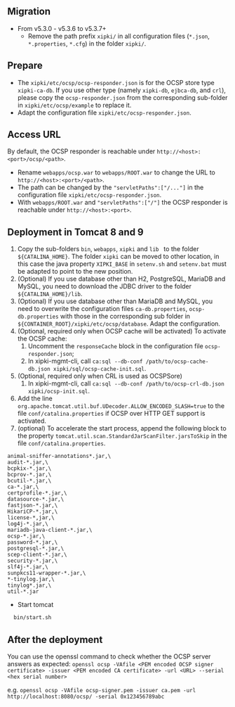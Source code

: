 Migration
----
- From v5.3.0 - v5.3.6 to v5.3.7+
  - Remove the path prefix `xipki/` in all configuration files (`*.json`, `*.properties`, `*.cfg`)
    in the folder `xipki/`.

Prepare
-----
- The `xipki/etc/ocsp/ocsp-responder.json` is for the OCSP store type `xipki-ca-db`. If you use
  other type (namely `xipki-db`, `ejbca-db`, and `crl`), please copy the `ocsp-responder.json` from
  the corresponding sub-folder in `xipki/etc/ocsp/example` to replace it.
- Adapt the configuration file `xipki/etc/ocsp-responder.json`.

Access URL
-----
By default, the OCSP responder is reachable under `http://<host>:<port>/ocsp/<path>`.
 - Rename `webapps/ocsp.war` to `webapps/ROOT.war` to change the URL to
   `http://<host>:<port>/<path>`.
 - The path can be changed by the `"servletPaths":["/..."]` in the configuration
   file `xipki/etc/ocsp-responder.json`.
 - With `webapps/ROOT.war` and `"servletPaths":["/"]` the OCSP responder is reachable
   under `http://<host>:<port>`.

Deployment in Tomcat 8 and 9
----
1. Copy the sub-folders `bin`, `webapps`, `xipki` and `lib ` to the folder `${CATALINA_HOME}`.
  The folder `xipki` can be moved to other location, in this case the java property `XIPKI_BASE` in
  `setenv.sh` and `setenv.bat` must be adapted to point to the new position.
2. (Optional) If you use database other than H2, PostgreSQL, MariaDB and MySQL, you need to download
   the JDBC driver to the folder `${CATALINA_HOME}/lib`.
3. (Optional) If you use database other than MariaDB and MySQL, you need to overwrite the
   configuration files `ca-db.properties`, `ocsp-db.properties` with those in the corresponding sub
   folder in `${CONTAINER_ROOT}/xipki/etc/ocsp/database`. Adapt the configuration.
4. (Optional, required only when OCSP cache will be activated) 
   To activate the OCSP cache:
   1) Uncomment the `responseCache` block in the configuration file `ocsp-responder.json`;
   2) In xipki-mgmt-cli, call
      `ca:sql --db-conf /path/to/ocsp-cache-db.json xipki/sql/ocsp-cache-init.sql`.
5. (Optional, required only when CRL is used as OCSPSore) 
   1) In xipki-mgmt-cli, call 
      `ca:sql --db-conf /path/to/ocsp-crl-db.json xipki/ocsp-init.sql`.
6. Add the line `org.apache.tomcat.util.buf.UDecoder.ALLOW_ENCODED_SLASH=true`
   to the file `conf/catalina.properties` if OCSP over HTTP GET support is activated.
7. (optional) To accelerate the start process, append the following block to the property
`tomcat.util.scan.StandardJarScanFilter.jarsToSkip` in the file `conf/catalina.properties`.

```
animal-sniffer-annotations*.jar,\
audit-*.jar,\
bcpkix-*.jar,\
bcprov-*.jar,\
bcutil-*.jar,\
ca-*.jar,\
certprofile-*.jar,\
datasource-*.jar,\
fastjson-*.jar,\
HikariCP-*.jar,\
license-*,jar,\
log4j-*.jar,\
mariadb-java-client-*.jar,\
ocsp-*.jar,\
password-*.jar,\
postgresql-*.jar,\
scep-client-*.jar,\
security-*.jar,\
slf4j-*.jar,\
sunpkcs11-wrapper-*.jar,\
*-tinylog.jar,\
tinylog*.jar,\
util-*.jar
```
- Start tomcat

```sh
  bin/start.sh
```

After the deployment
-----
You can use the openssl command to check whether the OCSP server answers as expected:
  `openssl ocsp -VAfile <PEM encoded OCSP signer certificate> -issuer <PEM encoded CA certificate> -url <URL> --serial <hex serial number>`
  
e.g.
  `openssl ocsp -VAfile ocsp-signer.pem -issuer ca.pem -url http://localhost:8080/ocsp/ -serial 0x123456789abc`
